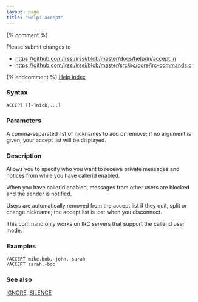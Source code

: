 ```yaml
---
layout: page
title: "Help: accept"
---
```


{% comment %}

Please submit changes to
- https://github.com/irssi/irssi/blob/master/docs/help/in/accept.in
- https://github.com/irssi/irssi/blob/master/src/irc/core/irc-commands.c


{% endcomment %}
[Help index](/documentation/help)

### Syntax ###

<div class="highlight irssisyntax"><pre style="\-\-cmdlen:6ch"><code><span class="synB">ACCEPT</span> <span class="syn10">[<span class="syn14">[<span class="synB">-</span>]</span><span class="syn">nick</span>,<span class="syn">...</span>]</span></code></pre></div>



### Parameters ###

A comma-separated list of nicknames to add or remove; if no argument is
given, your accept list will be displayed.

### Description ###

Allows you to specify who you want to receive private messages and notices
from while you have callerid enabled.

When you have callerid enabled, messages from other users are blocked and
the sender is notified.

Users are automatically removed from the accept list if they quit, split
or change nickname; the accept list is lost when you disconnect.

This command only works on IRC servers that support the callerid user mode.

### Examples ###

    /ACCEPT mike,bob,-john,-sarah
    /ACCEPT sarah,-bob

### See also ###
[IGNORE](/documentation/help/ignore), [SILENCE](/documentation/help/silence)

